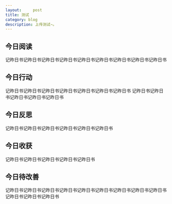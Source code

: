 ```yaml
---
layout:     post
title: 测试  
category: blog
description: 上传测试~。
---
```



## 今日阅读
记昨日书记昨日书记昨日书记昨日书记昨日书记昨日书记昨日书记昨日书记昨日书

## 今日行动
记昨日书记昨日书记昨日书记昨日书记昨日书记昨日书记昨日书
记昨日书记昨日书记昨日书记昨日书记昨日书

## 今日反思
记昨日书记昨日书记昨日书记昨日书记昨日书记昨日书


## 今日收获
记昨日书记昨日书记昨日书记昨日书记昨日书

## 今日待改善
记昨日书记昨日书记昨日书记昨日书记昨日书记昨日书记昨日书记昨日书记昨日书记昨日书记昨日书记昨日书


